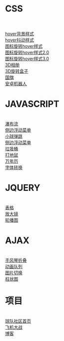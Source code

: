 <h1>CSS</h1><br>
<br><a href="https://githubhyq.github.io/hyq.github.io/hover背景样式.html">hover背景样式</a><br>
<a href="https://githubhyq.github.io/hyq.github.io/hover抖动样式.html">hover抖动样式</a><br>
<a href="https://githubhyq.github.io/hyq.github.io/图标旋转hover样式.html">图标旋转hover样式</a><br>
<a href="https://githubhyq.github.io/hyq.github.io/图标旋转hover样式2.0.html">图标旋转hover样式2.0</a><br>
<a href="https://githubhyq.github.io/hyq.github.io/图标旋转hover样式3.0.html">图标旋转hover样式3.0</a><br>
<a href="https://githubhyq.github.io/hyq.github.io/3D样式.html">3D相册</a><br>
<a href="https://githubhyq.github.io/hyq.github.io/立体旋转.html">3D旋转盒子</a><br>
<a href="https://githubhyq.github.io/hyq.github.io/canvas-法国、中国国旗.html">国旗</a><br>
<a href="https://githubhyq.github.io/hyq.github.io/canvas安卓机器人.html">安卓机器人</a><br>



<h1>JAVASCRIPT</h1><br>
<a href="https://githubhyq.github.io/hyq.github.io/瀑布流练习/waetrFlow.html">瀑布流</a><br>
<a href="https://githubhyq.github.io/hyq.github.io/侧边浮动菜单动画效果/TOP.html">侧边浮动菜单</a><br>
<a href="https://githubhyq.github.io/hyq.github.io/05小球弹跳.html">小球弹跳</a><br>
<a href="https://githubhyq.github.io/hyq.github.io/籍贯输入框/city.html">侧边浮动菜单</a><br>
<a href="https://githubhyq.github.io/hyq.github.io/垃圾桶/index.html">垃圾桶</a><br>
<a href="https://githubhyq.github.io/hyq.github.io/打地鼠/mouse.html">打地鼠</a><br>
<a href="https://githubhyq.github.io/hyq.github.io/05-万年历效果.html">万年历</a><br>
<a href="https://githubhyq.github.io/hyq.github.io/字体变换.html">字体转换</a><br>

<h1>JQUERY</h1><br>
<a href="https://githubhyq.github.io/hyq.github.io/jqexam/表格.html">表格</a><br>
<a href="https://githubhyq.github.io/hyq.github.io/jqexam/放大镜.html">放大镜</a><br>
<a href="https://githubhyq.github.io/hyq.github.io/jqexam/轮播图.html">轮播图</a><br>

<h1>AJAX</h1><br>
<a href="https://githubhyq.github.io/hyq.github.io/ajax/4.手风琴折叠.html">手风琴折叠</a><br>
<a href="https://githubhyq.github.io/hyq.github.io/ajax/2.动画队列.html">动画队列</a><br><a href="https://githubhyq.github.io/hyq.github.io/ajax/5.图片切换.html">图片切换</a><br><a href="https://githubhyq.github.io/hyq.github.io/ajax/柱状图练习.html">柱状图</a><br>

<h1>项目</h1><br>
<a href="https://githubhyq.github.io/hyq.github.io/球队社区布局/index.html">球队社区首页</a><br>
<a href="https://githubhyq.github.io/hyq.github.io/plane/index.html">飞机大战</a><br>
<a href="https://githubhyq.github.io/hyq.github.io/博客/bootstrap/template.html">博客</a><br>

